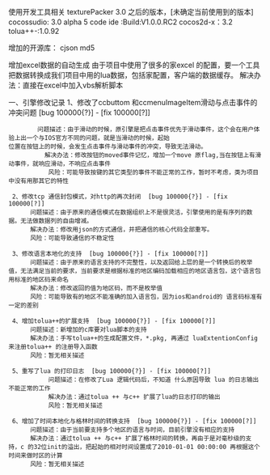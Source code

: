 使用开发工具相关
     texturePacker 3.0 之后的版本，[未确定当前使用到的版本]
     cocossudio: 3.0 alpha 5
     code ide :Build:V1.0.0.RC2
      cocos2d-x：3.2
     tolua++-:1.0.92
 
增加的开源库：
     cjson
     md5
 
增加excel数据的自动生成
     由于项目中使用了很多的家excel 的配置，要一个工具把数据转换成我们项目中用的lua数据，包括家配置，客户端的数据缓存。
     解决办法：直接在excel中加入vbs解析脚本
 
一、引擎修改记录
     1、修改了ccbuttom 和ccmenuImageItem滑动与点击事件的冲突问题 [bug 100000{?}] - [fix 100000[?]]
 
            问题描述：由于滑动的时候，原引擎是把点击事件优先于滑动事件，这个会在用户体验上出一个与IOS官方不同的问题，就是当滑动的时候，起始                          位置在按钮上的时候，会发生点击事件与滑动事件的冲突，导致无法滑动。
              解决办法：修改按钮的moved事件记忆，增加一个move 原flag,当在按钮上有滑动事件，就响应滑动，不响应点击事件
               风险：可能导致按键的其它类型的事件不能正常的工作，暂时不考虑，类为项目中没有用那其它的特性
 
     2、修改tcp 通信封包模式，对http的再次封闭  [bug 100000{?}] - [fix 100000[?]]
          问题描述：由于原来的通信模式在数据组织上不是很灵活，引擎使用的是有序列的数据。无法做数据列的自由增减。
          解决办法：修改用json的方式通信，并把通信的核心代码全部重写。
          风险：可能导致通信的不稳定性
 
     3、修改语言本地化的支持  [bug 100000{?}] - [fix 100000[?]]
          问题描述：由于原来的语言支持的不完整性，以及返回给上层的是一个转换后的枚举值，无法满足当前的要求，当前要求是根据标准的地区编码加载相应的地区语言包，这个语言包用标准的地区码来命名
          解决办法：修改返回的值为地区码，而不是枚举值
          风险：可能导致有的地区不能准确的加入语言包，因为ios和android的 语言码标准有一定的差别
 
     4、增加tolua++的扩展支持  [bug 100000{?}] - [fix 100000[?]]
          问题描述：新增加的c库要对lua脚本的支持
          解决办法：手写tolua++的生成配置文件，*.pkg, 再通过 luaExtentionConfig来注册tolua++ 的注册导入函数
          风险：暂无相关描述
 
     5、重写了lua 的打印日志  [bug 100000{?}] - [fix 100000[?]]
               问题描述：在修改了Lua 逻辑代码后，不知道 什么原因导致 lua 的日志输出不能正常的工作
               解决办法：通过tolua ++ 与c++ 扩展了lua的日志打印的输出
               风险：暂无相关描述
 
     6、增加了时间本地化与格林时间的转换支持  [bug 100000{?}] - [fix 100000[?]]
          问题描述：由于当前要支持多个地区的语言与时间，目前引擎没有相应的支持
          解决办法：通过tolua ++ 与c++ 扩展了格林时间的转换，再由于是对毫秒级的支持，c 的32位init的溢出，把起始的相对时间设置成了2010-01-01 00:00:00 再根据这个时间来做时区的计算
          风险：暂无相关描述
